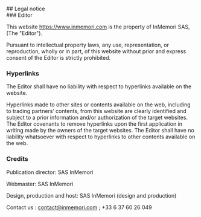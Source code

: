 <br/>  
## Legal notice 
<br/>  
### Editor  

This website https://www.inmemori.com is the property of InMemori SAS, (The "Editor").  

Pursuant to intellectual property laws, any use, representation, or reproduction, wholly or in part, of this website without prior and express consent of the Editor is strictly prohibited.

### Hyperlinks  

The Editor shall have no liability with respect to hyperlinks available on the website. 

Hyperlinks made to other sites or contents available on the web, including to trading partners’ contents, from this website are clearly identified and subject to a prior information and/or authorization of the target websites. The Editor covenants to remove hyperlinks upon the first application in writing made by the owners of the target websites. The Editor shall have no liability whatsoever with respect to hyperlinks to other contents available on the web.

### Credits  

Publication director: SAS InMemori

Webmaster: SAS InMemori

Design, production and host: SAS InMemori (design and production)

Contact us : contact@inmemori.com ; +33 6 37 60 26 049 
<br/>
<br/>
